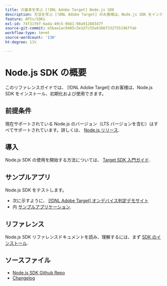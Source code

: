 ```yaml
---
title: の基本を学ぶ [!DNL Adobe Target] Node.js SDK
description: 方法を学ぶ [!DNL Adobe Target] のお客様は、Node.js SDK をインストール、初期化および使用できます。
feature: APIs/SDKs
exl-id: 74f31f6f-6ada-49c5-9b61-98a91288347f
source-git-commit: e5bae1ac9485c3e1d7c55e6386f332755196ffab
workflow-type: tm+mt
source-wordcount: '130'
ht-degree: 11%

---
```


# Node.js SDK の概要

このリファレンスガイドでは、 [!DNL Adobe Target] のお客様は、Node.js SDK をインストール、初期化および使用できます。

## 前提条件

現在サポートされている Node.js のバージョン（LTS バージョンを含む）はすべてサポートされています。詳しくは、 [Node.js リリース](https://en.wikipedia.org/wiki/Node.js#Releases).

## 導入

Node.js SDK の使用を開始する方法については、 [Target SDK 入門ガイド](../sdk-guides/getting-started/getting-started.md).

## サンプルアプリ

Node.js SDK をテストします。

* 次に示すように、 [[!DNL Adobe Target] オンデバイス判定デモサイト](https://github.com/adobe/on-device-decisioning-demo-site)
* 内 [サンプルアプリケーション](../sdk-guides/sample-apps/sample-apps.md).

## リファレンス

Node.js SDK リファレンスドキュメントを読み、理解するには、まず [SDK のインストール](install-sdk.md).

## ソースファイル

* [Node.js SDK Github Repo](https://github.com/adobe/target-nodejs-sdk)
* [Changelog](https://github.com/adobe/target-nodejs-sdk/blob/main/CHANGELOG.md)
&#x200B;&#x200B;
